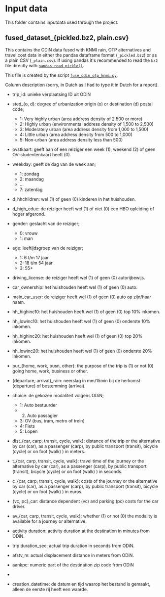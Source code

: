 # Input data
This folder contains inputdata used through the project.

## fused_dataset_{pickled.bz2, plain.csv}
This contains the ODiN data fused with KNMI rain, OTP alternatives and travel cost data in either the pandas dataframe format (`_pickled.bz2`) or as a plain CSV (`_plain.csv`).
If using pandas it's recommended to read the `bz2` file directly with [`pandas.read_pickle()`](https://pandas.pydata.org/pandas-docs/stable/reference/api/pandas.read_pickle.html).  

This file is created by the script [`fuse_odin_otp_knmi.py`](https://ci.tno.nl/gitlab/SustainableUrbanMobilityAndSafety/mode-choice-ai-dcm/-/blob/master/odin/fuse_odin_otp_knmi.py).

Column description (sorry, in Dutch as I had to type it in Dutch for a report).

- trip_id: unieke verplaatsing ID uit ODiN
- sted_{o, d}: degree of urbanization origin (o) or destination (d) postal code;
  - 1: Very highly urban (area address density of 2 500 or more)
  - 2: Highly urban (environmental address density of 1,500 to 2,500)
  - 3: Moderately urban (area address density from 1,000 to 1,500)
  - 4: Little urban (area address density from 500 to 1,000)
  - 5: Non-urban (area address density less than 500)
- ovstkaart: geeft aan of een reiziger een week (1), weekend (2) of geen OV-studentenkaart heeft (0).
- weekday: geeft de dag van de week aan; 
  - 1: zondag
  - 2: maandag
  - ...
  - 7: zaterdag
- d_hhchildren: wel (1) of geen (0) kinderen in het huishouden. 
- d_high_educ: de reiziger heeft wel (1) of niet (0) een HBO opleiding of hoger afgerond.
- gender: geslacht van de reiziger; 
  - 0: vrouw
  - 1: man
- age: leeftijdsgroep van de reiziger;
  - 1: 6 t/m 17 jaar
  - 2: 18 t/m 54 jaar
  - 3: 55+
- driving_license: de reiziger heeft wel (1) of geen (0)  autorijbewijs.
- car_ownership: het huishouden heeft wel (1) of geen (0) auto.
- main_car_user: de reiziger heeft wel (1) of geen (0) auto op zijn/haar naam.
- hh_highinc10: het huishouden heeft wel (1) of geen (0) top 10% inkomen.
- hh_lowinc10: het huishouden heeft wel (1) of geen (0) onderste 10% inkomen.
- hh_highinc20: het huishouden heeft wel (1) of geen (0) top 20% inkomen.
- hh_lowinc20: het huishouden heeft wel (1) of geen (0) onderste 20% inkomen.
- pur_{home, work, busn, other}: the purpose of the trip is (1) or not (0) 
going home, work, business or other.
- {departure, arrival}_rain: neerslag in mm/15min bij de herkomst (departure) of bestemming (arrival).

- choice: de gekozen modaliteit volgens ODiN;
  - 1: Auto bestuurder
  - 2. Auto passagier
  - 3: OV (bus, tram, metro of trein)
  - 4: Fiets
  - 5: Lopen

- dist_{car, carp, transit, cycle, walk}: distance of the trip or the alternative by car (car), as a passenger (carp), by public transport (transit), bicycle (cycle) or on foot (walk) ) in meters.
- t_{car, carp, transit, cycle, walk}: travel time of the journey or the alternative by car (car), as a passenger (carp), by public transport (transit), bicycle (cycle) or on foot (walk) ) in seconds.
- c_{car, carp, transit, cycle, walk}: costs of the journey or the alternative by car (car), as a passenger (carp), by public transport (transit), bicycle (cycle) or on foot (walk) ) in euros.
- {vc, pc}_car: distance dependent (vc) and parking (pc) costs for the car driver.
- av_{car, carp, transit, cycle, walk}: whether (1) or not (0) the modality is available for a journey or alternative.

- activity duration: activity duration at the destination in minutes from ODiN.
- trip duration_sec: actual trip duration in seconds from ODiN.
- afstv_m: actual displacement distance in meters from ODiN.
- aankpc: numeric part of the destination zip code from ODiN
- 
- creation_datetime: de datum en tijd waarop het bestand is gemaakt, alleen de eerste rij heeft een waarde.

